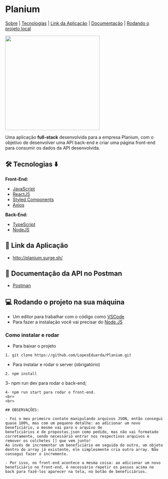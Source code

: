 # Planium

<a href="#sobre">Sobre</a> |
<a href="#tecnologias">Tecnologias</a> |
<a href="#linkApp">Link da Aplicação</a> |
<a href="#documentação">Documentação</a> |
<a href="#local">Rodando o projeto local</a> 
</p>

<img width="300xp" src="https://gust-production.s3.amazonaws.com/uploads/startup/panoramic_image/985889/office.jpg"/>

Uma aplicação **full-stack** desenvolvida para a empresa Planium, com o objetivo de desenvolver uma API back-end e criar uma página front-end para consumir os dados da API desenvolvida.

<h2 id="tecnologias">🛠 Tecnologias ⬇️</h2>
<b> Front-End: </b>

- [JavaScript](https://www.javascript.com/)
- [ReactJS](https://pt-br.reactjs.org/)
- [Styled Components](https://styled-components.com/)
- [Axios](https://axios-http.com/ptbr/docs/intro)

<b> Back-End: </b>

- [TypeScript](https://www.typescriptlang.org/)
- [NodeJS](https://nodejs.org/en/docs/)


<h2 id="linkApp">🔗 Link da Aplicação</h2>

- http://planium.surge.sh/


<h2 id="documentação">📃 Documentação da API no Postman</h2>

- [Postman](https://documenter.getpostman.com/view/20352466/2s847CvE7A)


<h2 id="local"> 💻 Rodando o projeto na sua máquina</h2>

- Um editor para trabalhar com o código como [VSCode](https://code.visualstudio.com/)
- Para fazer a instalação você vai precisar do [Node.JS](https://nodejs.org/en/download/)

### Como instalar e rodar
* Para baixar o projeto
```
1. git clone https://github.com/LopesEduarda/Planium.git
```
* Para instalar e rodar o server (obrigatório)
```
2. npm install
```
3- npm run dev para rodar o back-end;
```
4- npm run start para rodar o front-end.
<br>
<br>

## OBSERVAÇÕES: 

- Foi o meu primeiro contato manipulando arquivos JSON, então consegui quase 100%, mas com um pequeno detalhe: ao adicionar um novo beneficiário, o mesmo vai para o arquivo de 
beneficiários e de propostas.json como pedido, mas não vai formatado corretamente, sendo necessário entrar nos respectivos arquivos e remover os colchetes [] que vem junto! 
Ao invés de incrementar um beneficiário em seguida do outro, um objeto dentro do array já existente, ele simplesmente cria outro array. Não consegui fazer o incremente.

- Por isso, no front-end acontece a mesma coisa: ao adicionar um novo beneficiário no front-end, é necessário repetir os passos acima no back para fazê-los aparecer na tela, no botão de beneficiários.


